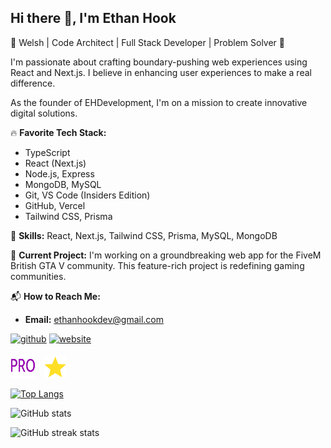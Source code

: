 ## Hi there 👋, I'm Ethan Hook

🏴󠁧󠁢󠁷󠁬󠁳󠁿 Welsh | Code Architect | Full Stack Developer | Problem Solver 🔧

I'm passionate about crafting boundary-pushing web experiences using React and Next.js. I believe in enhancing user experiences to make a real difference.

As the founder of EHDevelopment, I'm on a mission to create innovative digital solutions.

🔥 **Favorite Tech Stack:**
- TypeScript
- React (Next.js)
- Node.js, Express
- MongoDB, MySQL
- Git, VS Code (Insiders Edition)
- GitHub, Vercel
- Tailwind CSS, Prisma

🎯 **Skills:** React, Next.js, Tailwind CSS, Prisma, MySQL, MongoDB

🚀 **Current Project:**
I'm working on a groundbreaking web app for the FiveM British GTA V community. This feature-rich project is redefining gaming communities.

📬 **How to Reach Me:**
- **Email:** [ethanhookdev@gmail.com](mailto:ethanhookdev@gmail.com)


[<img src='https://cdn.jsdelivr.net/npm/simple-icons@3.0.1/icons/github.svg' alt='github' height='40'>](https://github.com/EthanHook2)  [<img src='https://cdn.jsdelivr.net/npm/simple-icons@3.0.1/icons/icloud.svg' alt='website' height='40'>](ehdevelopment.co.uk)  

<a href='https://github.com/pricing'><img src='https://raw.githubusercontent.com/acervenky/animated-github-badges/master/assets/pro.gif' width='40' height='40'></a> <a href='https://stars.github.com/'><img src='https://raw.githubusercontent.com/acervenky/animated-github-badges/master/assets/starbadge.gif' width='35' height='35'></a> 

[![Top Langs](https://github-readme-stats.vercel.app/api/top-langs/?username=EthanHook2)](https://github.com/anuraghazra/github-readme-stats)

![GitHub stats](https://github-readme-stats.vercel.app/api?username=EthanHook2&show_icons=true&count_private=true)  

![GitHub streak stats](https://streak-stats.demolab.com/?user=EthanHook2)  


